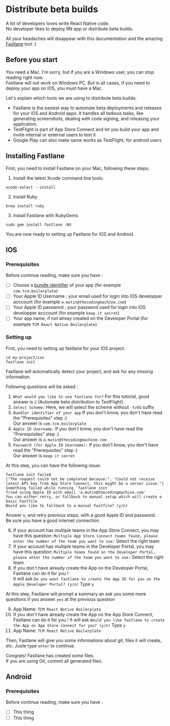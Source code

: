 # Distribute beta builds

A lot of developers loves write React Native code.  
No developer likes to deploy RN app or distribute beta builds.  

All your headaches will disappear with this documentation and the amazing [Fastlane](https://fastlane.tools/) tool :)

## Before you start

You need a Mac. I'm sorry, but if you are a Windows user, you can stop reading right now.  
Fastlane will not work on Windows PC. But in all cases, if you need to deploy your app on IOS, you must have a Mac.

Let's explain which tools we are using to distribute beta builds:
* Fastlane is the easiest way to automate beta deployments and releases for your iOS and Android apps. It handles all tedious tasks, like generating screenshots, dealing with code signing, and releasing your application.
* TestFlight is part of App Store Connect and let you build your app and invite internal or external users to test it
* Google Play can also make same works as TestFlight, for android users

## Installing Fastlane

First, you need to install Fastlane on your Mac, following these steps:

1. Install the latest Xcode command line tools:
```
xcode-select --install
```
2. Install Ruby
```
brew install ruby
```
3. Install Fastlane with RubyGems
```
sudo gem install fastlane -NV
```

 You are now ready to setting up Fastlane for IOS and Android 

## IOS

### Prerequisites

Before continue reading, make sure you have :

- [ ] Choose a [bundle identifier](https://cocoacasts.com/what-are-app-ids-and-bundle-identifiers/) of your app (for example `com.tcm.boilerplate`)
- [ ] Your Apple ID Username ; your email used for login into IOS developper acccount (for example `a.mutin@thecodingmachine.com`)
- [ ] Your Apple ID password ; your password used for login into IOS developper acccount (for example `keep it secret`)
- [ ] Your app name, if not alreay created on the Developer Portal (for example `TCM React Native Boilerplate`)

### Setting up

First, you need to setting up fastlane for your IOS project.
```
cd my-project/ios
fastlane init
```

Fastlane will automatically detect your project, and ask for any missing information.

Following questions will be asked :
1. `What would you like to use fastlane for?`
For this tutorial, good answer is `2` (Automate beta distribution to TestFlight)
2. `Select Scheme:`
Here, we will select the scheme without `-tvOS` suffix
3. `Bundler identifier of your app`
If you don't know, you don't have read the "Prerequisites" step :)  
Our answer is `com.tcm.boilerplate`
4. `Apple ID Username:`
If you don't know, you don't have read the "Prerequisites" step :)  
Our answer is `a.mutin@thecodingmachine.com`
5. `Password (for Apple ID Username):`
If you don't know, you don't have read the "Prerequisites" step :)  
Our answer is `keep it secret`

At this step, you can have the following issue:
```
fastlane init failed
["The request could not be completed because:", "Could not receive latest API key from App Store Connect, this might be a server issue."]
Something failed while running `fastlane init`
Tried using Apple ID with email 'a.mutin@thecodingmachine.com'
You can either retry, or fallback to manual setup which will create a basic Fastfile
Would you like to fallback to a manual Fastfile? (y/n)
```
Answer `n`, and retry previous steps, with a good Apple ID and password.  
Be sure you have a good internet connection

6. If your account has multiple teams in the App Store Connect, you may have this question: `Multiple App Store Connect teams found, please enter the number of the team you want to use:`
Select the right team 
7. If your account has multiple teams in the Developer Portal, you may have this question: `Multiple teams found on the Developer Portal, please enter the number of the team you want to use:`
Select the right team 
8. If you don't have already create the App on the Developer Portal, Fastlane can do it for you !  
It will ask `Do you want fastlane to create the App ID for you on the Apple Developer Portal? (y/n)`
Type `y`

At this step, Fastlane will prompt a summary an ask you some more questions if you answer `yes` at the previous question

9. App Name:
`TCM React Native Boilerplate`
10. If you don't have already create the App on the App Store Connect, Fastlane can do it for you ! 
It will ask `Would you like fastlane to create the App on App Store Connect for you? (y/n)`
Type `y`
11. App Name:
`TCM React Native Boilerplate`

Then, Fastlane will give you some informations about git, files it will create, etc. Juste type `enter` to continue.

Congrats! Fastlane has created some files.  
If you are using Git, commit all generated files.

## Android

### Prerequisites

Before continue reading, make sure you have :

- [ ] This thing
- [ ] This thing
